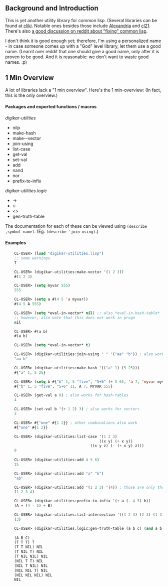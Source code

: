 
## Background and Introduction

This is yet another utility library for common lisp. (Several libraries can be found at [cliki](https://cliki.net/utilities). Notable ones besides those include  [Alexandria](http://common-lisp.net/project/alexandria/) and [cl21](https://lispcookbook.github.io/cl-cookbook/cl21.html). There's also [a good discussion on reddit about "fixing" common lisp](https://www.reddit.com/r/lisp/comments/6t6fqs/which_sugared_library_do_common_lispers_prefer/).

I don't think it is good enough yet; therefore, I'm using a personalized name - in case someone comes up with a "God" level library, let them use a good name. (Learnt over reddit that one should give a good name, only after it is proven to be good. And it is reasonable: we don't want to waste good names. :p)

## 1 Min Overview

A lot of libraries lack a "1 min overview". Here's the 1 min-overview: (In fact, this is the only overview.)

#### Packages and exported functions / macros

_digikar-utilities_

- nilp
- make-hash
- make--vector
- join-using
- list-case
- get-val
- set-val
- add
- nand
- nor
- prefix-to-infix

_digikar-utilities.logic_

- ->
- <-
- <>
- gen-truth-table

The documentation for each of these can be viewed using `(describe ,symbol-name)`. (Eg. `(describe 'join-using)`.) 

#### Examples


```lisp
    CL-USER> (load "digikar-utilities.lisp")
    ;; some warnings
    T

    CL-USER> (digikar-utilities:make-vector '(1 2 3))
    #(1 2 3)

    CL-USER> (setq myvar 555)
    555

    CL-USER> (setq a #(4 5 'a myvar))
    #(4 5 A 555)

    CL-USER> (setq *eval-in-vector* nil) ;; also *eval-in-hash-table*
    ;; however, also note that this does not work in progn
    nil

    CL-USER> #(a b)
    #(a b)

    CL-USER> (setq *eval-in-vector* t)

    CL-USER> (digikar-utilities:join-using " " '("aa" "b")) ; also works with vectors
    "aa b"

    CL-USER> (digikar-utilities:make-hash '(("a" 1) (5 25)))
    #{"a" 1, 5 25}

    CL-USER> (setq b #{"b" 1, 5 "five", "5+6" (+ 5 6), 'a 7, 'myvar myvar})
    #{"b" 1, 5 "five", "5+6" 11, A 7, MYVAR 555}

    CL-USER> (get-val a 0) ; also works for hash-tables
    4

    CL-USER> (set-val b '(+ 1 2) 3) ; also works for vectors
    3

    CL-USER> #{"one" #{1 2}} ; other combinations also work
    #{"one" #{1 2}}

    CL-USER> (digikar-utilities:list-case '(1 2 3)
                                          ((x y) (+ x y))
	                                  ((x y z) (- (+ x y) z)))
    0
    
    CL-USER> (digikar-utilities:add 4 5 6)
    15

    CL-USER> (digikar-utilities:add "a" "b")
    "ab"

    CL-USER> (digikar-utilities:add '(1 2 3) '(4)) ; those are only three cases here
    (1 2 3 4)

    CL-USER> (digikar-utilities:prefix-to-infix '(+ a (- 4 5) b))
    (A + (4 - 5) + B)

    CL-USER> (digikar-utilities:list-intersection '((1 2 3) (2 3) (1 3 5))
    (3)

    CL-USER> (digikar-utilities.logic:gen-truth-table (a b c) (and a b c))
    
    (A B C) 
    (T T T) T
    (T T NIL) NIL
    (T NIL T) NIL
    (T NIL NIL) NIL
    (NIL T T) NIL
    (NIL T NIL) NIL
    (NIL NIL T) NIL
    (NIL NIL NIL) NIL
    NIL
```
